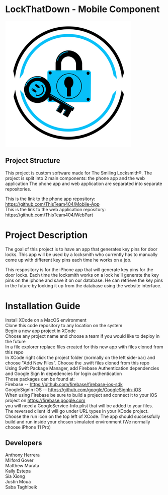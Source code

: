 # LockThatDown - Mobile Component
<img width="400" height="400" src="https://github.com/ThisTeam404/WebPart/blob/main/client/src/OfficialLogo.PNG" />

## Project Structure
This project is custom software made for The Smiling Locksmith®.
The project is split into 2 main components: the phone app and the web application
The phone app and web application are separated into separate repositories.

This is the link to the phone app repository: https://github.com/ThisTeam404/Mobile-App</br>
This is the link to the web application repository: https://github.com/ThisTeam404/WebPart</br>

# Project Description
The goal of this project is to have an app that generates key pins for door locks.
This app will be used by a locksmith who currently has to manually come up with
different key pins each time he works on a job.

This respository is for the iPhone app that will generate key pins for the door locks.
Each time the locksmith works on a lock he'll generate the key pins on the iphone and 
save it on our database. He can retrieve the key pins in the future by looking it up 
from the database using the website interface.

# Installation Guide

Install XCode on a MacOS environment </br>
Clone this code repository to any location on the system </br>
Begin a new app project in XCode </br>
Choose any project name and choose a team if you would like to deploy in the future </br>
In a file explorer replace files created for this new app with files cloned from this repo </br>
In XCode right click the project folder (normally on the left side-bar) and choose "Add New Files". Choose the .swift files cloned from this repo </br>
Using Swift Package Manager, add Firebase Authentication dependencies and Google Sign In depedencies for login authentication </br>
Those packages can be found at: </br>
  Firebase -- https://github.com/firebase/firebase-ios-sdk </br>
  GoogleSignIn iOS --  https://github.com/google/GoogleSignIn-iOS </br>
When using Firebase be sure to build a project and connect it to your iOS project on https://firebase.google.com </br>
 you will need a GoogleService-Info.plist that will be added to your files. </br>
The reversed client id will go under URL types in your XCode project. </br>
Choose the run icon on the top left of XCode. The app should successfully build and run inside your chosen simulated environment (We normally choose iPhone 11 Pro) </br>

## Developers
Anthony Herrera</br>
Milford Gover</br>
Matthew Murata</br>
Kaily Estepa</br>
Sia Xiong</br>
Justin Moua</br>
Saba Taghibeik</br>
